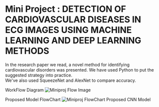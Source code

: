 Mini Project : DETECTION OF CARDIOVASCULAR DISEASES IN ECG IMAGES USING MACHINE LEARNING AND DEEP LEARNING METHODS
===================================================================================================================
In the research paper we read, a novel method for identifying cardiovascular disorders was presented.
We have used Python to put the suggested strategy into practice.  
We've also used SqueezeNet and AlexNet to compare accuracy.

WorkFlow Diagram
![Miniproj Flow Image](https://github.com/SivaHub125/MiniProject2024/assets/112805637/8f8f15bc-d972-4c7e-87c4-9431b056d094)

Proposed Model FlowChart
![Miniproj FlowChart Proposed CNN Model](https://github.com/SivaHub125/MiniProject2024/assets/112805637/2b728a1f-3f92-4e41-9cf3-01885cba75fd)
